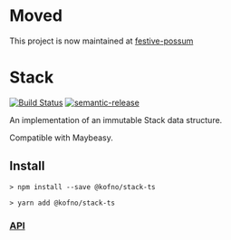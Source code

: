 # Moved
This project is now maintained at [festive-possum](https://github.com/kofno/festive-possum/tree/main/packages/stack-ts)

# Stack

[![Build Status](https://travis-ci.org/kofno/stack-ts.svg?branch=master)](https://travis-ci.org/kofno/stack-ts)
[![semantic-release](https://img.shields.io/badge/%20%20%F0%9F%93%A6%F0%9F%9A%80-semantic--release-e10079.svg?style=plastic)](https://github.com/semantic-release/semantic-release)

An implementation of an immutable Stack data structure.

Compatible with Maybeasy.

## Install

```
> npm install --save @kofno/stack-ts

> yarn add @kofno/stack-ts
```

### [API](docs/api/index.md)
